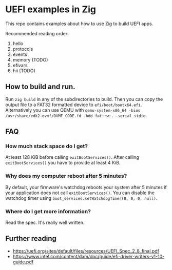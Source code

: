# UEFI examples in Zig
This repo contains examples about how to use Zig to build UEFI apps.

Recommended reading order:
1. hello
1. protocols
1. events
1. memory (TODO)
1. efivars
1. hii (TODO)

## How to build and run.
Run `zig build` in any of the subdirectories to build.
Then you can copy the output file to a FAT32 formatted device to `efi/boot/bootx64.efi`.
Alternatively you can use QEMU with `qemu-system-x86_64 -bios /usr/share/edk2-ovmf/OVMF_CODE.fd -hdd fat:rw:. -serial stdio`.

## FAQ
### How much stack space do I get?
At least 128 KiB before calling `exitBootServices()`.
After calling `exitBootServices()` you have to provide at least 4 KiB.

### Why does my computer reboot after 5 minutes?
By default, your firmware's watchdog reboots your system after 5 minutes if your application does not call `exitBootServices()`.
You can disable the watchdog timer using `boot_services.setWatchdogTimer(0, 0, 0, null)`.

### Where do I get more information?
Read the spec.
It's really well written.

## Further reading
- https://uefi.org/sites/default/files/resources/UEFI_Spec_2_8_final.pdf
- https://www.intel.com/content/dam/doc/guide/efi-driver-writers-v1-10-guide.pdf

